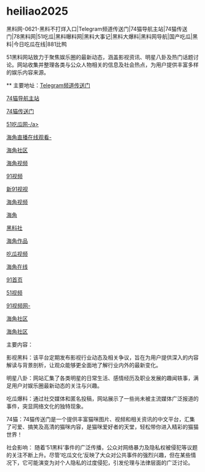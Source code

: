 # heiliao2025
黑料网-0621-黑料不打烊入口|Telegram频道传送门|74猫导航主站|74猫传送门|78黑料网|51吃瓜|黑料曝料网|黑料大事记|黑料大爆料|黑料网导航|国产吃瓜|黑料|今日吃瓜在线|881比鸭

51黑料网站致力于聚焦娱乐圈的最新动态，涵盖影视资讯、明星八卦及热门话题讨论。网站收集并整理各类与公众人物相关的信息及社会热点，为用户提供丰富多样的娱乐内容来源。

** 主要地址：<a href="https://74mao.com/">Telegram频道传送门</a>

<a href="https://74mao.com/">74猫导航主站</a>

<a href="https://74mao.com/">74猫传送门</a>

<a href="https://pi369.pages.dev/">51吃瓜网-/a>

<a href="https://hj-1039.pages.dev/">海角直播在线观看-</a>

<a href="https://hj-887.pages.dev/">海角社区</a>

<a href="https://hj-910.pages.dev/">海角视频</a>

<a href="https://hj-968.pages.dev/">91视频</a>

<a href="https://hj-701.pages.dev/">新91视视</a>

<a href="https://hj-1033.pages.dev/">海角视频</a>

<a href="https://hj-1051.pages.dev/">海角</a>

<a href="https://pm87.pages.dev/">黑料社</a>

<a href="https://hj-702.pages.dev/">海角作品</a>

<a href="https://cg9-07.pages.dev/">吃瓜视频</a>

<a href="https://hj-878.pages.dev/">海角在线</a>

<a href="https://hj-965.pages.dev/">91首页</a>

<a href="https://hj-821.pages.dev/">51视频</a>

<a href="https://hj-966.pages.dev/">91视频网-</a>

<a href="https://hj-1031.pages.dev/">海角社区</a>

<a href="https://hj-961.pages.dev/">海角社区</a>

主要内容：

影视黑料：该平台定期发布影视行业动态及相关争议，旨在为用户提供深入的内容解读与背景剖析，让观众能够更全面地了解行业内外的最新变化。

明星八卦：网站汇集了各类明星的日常生活、感情经历及职业发展的趣闻轶事，满足用户对娱乐圈最新动态的关注与兴趣。

吃瓜爆料：通过社交媒体和匿名投稿，网站展示了一些尚未被主流媒体广泛报道的事件，突显网络文化的独特现象。

74猫：74猫传送门是一个提供丰富猫咪图片、视频和相关资讯的中文平台，汇集了可爱、搞笑及高清的猫咪内容，是猫咪爱好者的天堂，轻松带你进入精彩的猫猫世界！

社会影响：
随着‘51黑料’事件的广泛传播，公众对网络暴力及隐私权被侵犯等议题的关注不断上升。尽管‘吃瓜文化’反映了大众对公共事件的强烈兴趣，但在某些情况下，它可能演变为对个人隐私的过度侵犯，引发伦理与法律层面的广泛讨论。
